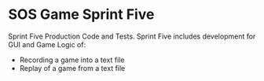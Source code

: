 # SOS Game Sprint Five
Sprint Five Production Code and Tests.
Sprint Five includes development for GUI and Game Logic of:
 - Recording a game into a text file
 - Replay of a game from a text file